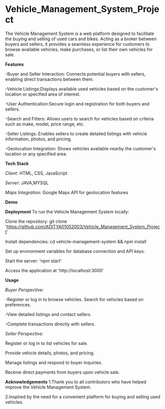 # Vehicle_Management_System_Project

The Vehicle Management System is a web platform designed to facilitate the buying and selling of used cars and bikes. Acting as a broker between buyers and sellers, it provides a seamless experience for customers to browse available vehicles, make purchases, or list their own vehicles for sale.



**Features**

-Buyer and Seller Interaction: Connects potential buyers with sellers, enabling direct transactions between them.

-Vehicle Listings:Displays available used vehicles based on the customer's location or specified area of interest.

-User Authentication:Secure login and registration for both buyers and sellers.

-Search and Filters: Allows users to search for vehicles based on criteria such as make, model, price range, etc.

-Seller Listings: Enables sellers to create detailed listings with vehicle information, photos, and pricing.

-Geolocation Integration: Shows vehicles available nearby the customer's location or any specified area.



****Tech Stack****

*Client:* HTML, CSS, JavaScript

*Server:* JAVA,MYSQL

*Maps Integration:* Google Maps API for geolocation features


******Demo******


****Deployment****
To run the Vehicle Management System locally:

Clone the repository: git clone 'https://github.com/ADITYA01052003/Vehicle_Management_System_Project'

Install dependencies: cd vehicle-management-system && npm install

Set up environment variables for database connection and API keys.

Start the server: 'npm start'

Access the application at 'http://localhost:3000'

**Usage**

*Buyer Perspective:*

-Register or log in to browse vehicles. Search for vehicles based on preferences.

-View detailed listings and contact sellers.

-Complete transactions directly with sellers.


*Seller Perspective:*

Register or log in to list vehicles for sale.

Provide vehicle details, photos, and pricing.

Manage listings and respond to buyer inquiries.

Receive direct payments from buyers upon vehicle sale.



**Acknowledgements**
1.Thank you to all contributors who have helped improve the Vehicle Management System.

2.Inspired by the need for a convenient platform for buying and selling used vehicles.
